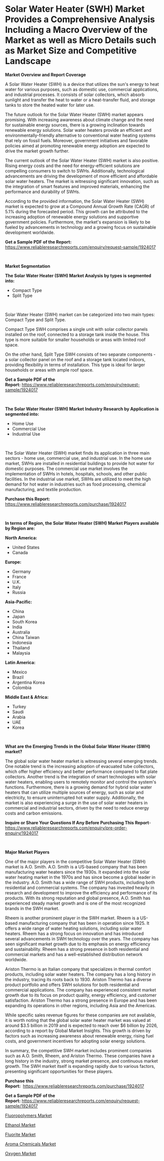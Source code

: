 <p><h1>Solar Water Heater (SWH) Market Provides a Comprehensive Analysis Including a Macro Overview of the Market as well as Micro Details such as Market Size and Competitive Landscape</h1></p><p><strong>Market Overview and Report Coverage</strong></p>
<p><p>A Solar Water Heater (SWH) is a device that utilizes the sun's energy to heat water for various purposes, such as domestic use, commercial applications, and industrial processes. It consists of solar collectors, which absorb sunlight and transfer the heat to water or a heat-transfer fluid, and storage tanks to store the heated water for later use.</p><p>The future outlook for the Solar Water Heater (SWH) market appears promising. With increasing awareness about climate change and the need for sustainable energy sources, there is a growing inclination towards renewable energy solutions. Solar water heaters provide an efficient and environmentally-friendly alternative to conventional water heating systems that rely on fossil fuels. Moreover, government initiatives and favorable policies aimed at promoting renewable energy adoption are expected to drive the market growth further.</p><p>The current outlook of the Solar Water Heater (SWH) market is also positive. Rising energy costs and the need for energy-efficient solutions are compelling consumers to switch to SWHs. Additionally, technological advancements are driving the development of more efficient and affordable solar water heaters. The market is witnessing significant innovation, such as the integration of smart features and improved materials, enhancing the performance and durability of SWHs.</p><p>According to the provided information, the Solar Water Heater (SWH) market is expected to grow at a Compound Annual Growth Rate (CAGR) of 5.1% during the forecasted period. This growth can be attributed to the increasing adoption of renewable energy solutions and supportive government policies. Furthermore, the market's expansion is likely to be fueled by advancements in technology and a growing focus on sustainable development worldwide.</p></p>
<p><strong>Get a Sample PDF of the Report:</strong> <a href="https://www.reliableresearchreports.com/enquiry/request-sample/1924017">https://www.reliableresearchreports.com/enquiry/request-sample/1924017</a></p>
<p>&nbsp;</p>
<p><strong>Market Segmentation</strong></p>
<p><strong>The Solar Water Heater (SWH) Market Analysis by types is segmented into:</strong></p>
<p><ul><li>Compact Type</li><li>Split Type</li></ul></p>
<p>&nbsp;</p>
<p><p>Solar Water Heater (SWH) market can be categorized into two main types: Compact Type and Split Type. </p><p>Compact Type SWH comprises a single unit with solar collector panels installed on the roof, connected to a storage tank inside the house. This type is more suitable for smaller households or areas with limited roof space.</p><p>On the other hand, Split Type SWH consists of two separate components - a solar collector panel on the roof and a storage tank located indoors, providing flexibility in terms of installation. This type is ideal for larger households or areas with ample roof space.</p></p>
<p><strong>Get a Sample PDF of the Report:</strong>&nbsp;<a href="https://www.reliableresearchreports.com/enquiry/request-sample/1924017">https://www.reliableresearchreports.com/enquiry/request-sample/1924017</a></p>
<p>&nbsp;</p>
<p><strong>The Solar Water Heater (SWH) Market Industry Research by Application is segmented into:</strong></p>
<p><ul><li>Home Use</li><li>Commercial Use</li><li>Industrial Use</li></ul></p>
<p>&nbsp;</p>
<p><p>The Solar Water Heater (SWH) market finds its application in three main sectors - home use, commercial use, and industrial use. In the home use market, SWHs are installed in residential buildings to provide hot water for domestic purposes. The commercial use market involves the implementation of SWHs in hotels, hospitals, schools, and other public facilities. In the industrial use market, SWHs are utilized to meet the high demand for hot water in industries such as food processing, chemical manufacturing, and textile production.</p></p>
<p><strong>Purchase this Report:</strong>&nbsp; <a href="https://www.reliableresearchreports.com/purchase/1924017">https://www.reliableresearchreports.com/purchase/1924017</a></p>
<p>&nbsp;</p>
<p><strong>In terms of Region, the Solar Water Heater (SWH) Market Players available by Region are:</strong></p>
<p>
    <p> <strong> North America: </strong>
        <ul>
            <li>United States</li>
            <li>Canada</li>
        </ul>
        </p> 
    <p> <strong> Europe: </strong>
        <ul>
            <li>Germany</li>
            <li>France</li>
            <li>U.K.</li>
            <li>Italy</li>
            <li>Russia</li>
        </ul>
        </p> 
    <p> <strong> Asia-Pacific: </strong>
        <ul>
            <li>China</li>
            <li>Japan</li>
            <li>South Korea</li>
            <li>India</li>
            <li>Australia</li>
            <li>China Taiwan</li>
            <li>Indonesia</li>
            <li>Thailand</li>
            <li>Malaysia</li>
        </ul>
        </p> 
    <p> <strong> Latin America: </strong>
        <ul>
            <li>Mexico</li>
            <li>Brazil</li>
            <li>Argentina Korea</li>
            <li>Colombia</li>
        </ul>
        </p> 
    <p> <strong> Middle East & Africa: </strong>
        <ul>
            <li>Turkey</li>
            <li>Saudi</li>
            <li>Arabia</li>
            <li>UAE</li>
            <li>Korea</li>
        </ul>
    </p>
    </p>
<p>&nbsp;</p>
<p><strong>What are the Emerging Trends in the Global Solar Water Heater (SWH) market?</strong></p>
<p><p>The global solar water heater market is witnessing several emerging trends. One notable trend is the increasing adoption of evacuated tube collectors, which offer higher efficiency and better performance compared to flat plate collectors. Another trend is the integration of smart technologies with solar water heaters, enabling users to remotely monitor and control the system's functions. Furthermore, there is a growing demand for hybrid solar water heaters that can utilize multiple sources of energy, such as solar and electricity, to ensure uninterrupted hot water supply. Additionally, the market is also experiencing a surge in the use of solar water heaters in commercial and industrial sectors, driven by the need to reduce energy costs and carbon emissions.</p></p>
<p><strong>Inquire or Share Your Questions If Any Before Purchasing This Report</strong>- <a href="https://www.reliableresearchreports.com/enquiry/pre-order-enquiry/1924017">https://www.reliableresearchreports.com/enquiry/pre-order-enquiry/1924017</a></p>
<p>&nbsp;</p>
<p><strong>Major Market Players</strong></p>
<p><p>One of the major players in the competitive Solar Water Heater (SWH) market is A.O. Smith. A.O. Smith is a US-based company that has been manufacturing water heaters since the 1930s. It expanded into the solar water heating market in the 1970s and has since become a global leader in the industry. A.O. Smith has a wide range of SWH products, including both residential and commercial systems. The company has invested heavily in research and development to improve the efficiency and performance of its products. With its strong reputation and global presence, A.O. Smith has experienced steady market growth and is one of the most recognized brands in the SWH market.</p><p>Rheem is another prominent player in the SWH market. Rheem is a US-based manufacturing company that has been in operation since 1925. It offers a wide range of water heating solutions, including solar water heaters. Rheem has a strong focus on innovation and has introduced several advancements in SWH technology over the years. The company has seen significant market growth due to its emphasis on energy efficiency and sustainability. Rheem has a strong presence in both residential and commercial markets and has a well-established distribution network worldwide.</p><p>Ariston Thermo is an Italian company that specializes in thermal comfort products, including solar water heaters. The company has a long history in the industry, tracing its roots back to 1930. Ariston Thermo has a diverse product portfolio and offers SWH solutions for both residential and commercial applications. The company has experienced consistent market growth due to its focus on product quality, energy efficiency, and customer satisfaction. Ariston Thermo has a strong presence in Europe and has been expanding its operations in other regions, including Asia and the Americas.</p><p>While specific sales revenue figures for these companies are not available, it is worth noting that the global solar water heater market was valued at around $3.5 billion in 2019 and is expected to reach over $6 billion by 2026, according to a report by Global Market Insights. This growth is driven by factors such as increasing awareness about renewable energy, rising fuel costs, and government incentives for adopting solar energy solutions.</p><p>In summary, the competitive SWH market includes prominent companies such as A.O. Smith, Rheem, and Ariston Thermo. These companies have a long history in the industry, strong market presence, and continuous market growth. The SWH market itself is expanding rapidly due to various factors, presenting significant opportunities for these players.</p></p>
<p><strong>Purchase this Report:</strong>&nbsp;&nbsp;<a href="https://www.reliableresearchreports.com/purchase/1924017">https://www.reliableresearchreports.com/purchase/1924017</a></p>
<p></p>
<p><strong>Get a Sample PDF of the Report:</strong>&nbsp;<a href="https://www.reliableresearchreports.com/enquiry/request-sample/1924017">https://www.reliableresearchreports.com/enquiry/request-sample/1924017</a></p>
<p><p><a href="https://medium.com/@mayrussel1912/fluoropolymers-market-comprehensive-assessment-by-type-application-and-geography-c9ba6eb1192d">Fluoropolymers Market</a></p><p><a href="https://medium.com/@fredyconn/ethanol-market-trends-forecast-and-competitive-analysis-to-2030-dafadf27dd32">Ethanol Market</a></p><p><a href="https://medium.com/@amyjacobi1918/fluorite-nbsp-market-focuses-on-market-share-size-and-projected-forecast-till-2030-34676bb688b1">Fluorite Market</a></p><p><a href="https://medium.com/@thadnader/aroma-chemicals-market-insights-into-market-cagr-market-trends-and-growth-strategies-1af3ccaee27a">Aroma Chemicals Market</a></p><p><a href="https://medium.com/@dellkoepp/oxygen-market-size-market-outlook-and-market-forecast-2023-to-2030-7c828fbc977b">Oxygen Market</a></p></p>